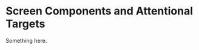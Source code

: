 [title]: # (Screen Components and Attentional Targets)
[tags]: # (XXX)
[priority]: # (682)
# Screen Components and Attentional Targets
Something here.
